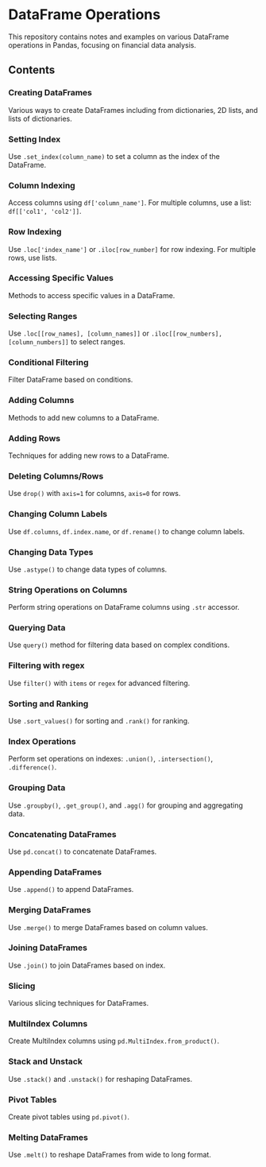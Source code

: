 # DataFrame Operations
This repository contains notes and examples on various DataFrame operations in Pandas, focusing on financial data analysis.

## Contents
### Creating DataFrames
Various ways to create DataFrames including from dictionaries, 2D lists, and lists of dictionaries.
### Setting Index
Use `.set_index(column_name)` to set a column as the index of the DataFrame.
### Column Indexing
Access columns using `df['column_name']`. For multiple columns, use a list: `df[['col1', 'col2']]`.
### Row Indexing
Use `.loc['index_name']` or `.iloc[row_number]` for row indexing. For multiple rows, use lists.
### Accessing Specific Values
Methods to access specific values in a DataFrame.
### Selecting Ranges
Use `.loc[[row_names], [column_names]]` or `.iloc[[row_numbers], [column_numbers]]` to select ranges.
### Conditional Filtering
Filter DataFrame based on conditions.
### Adding Columns
Methods to add new columns to a DataFrame.
### Adding Rows
Techniques for adding new rows to a DataFrame.
### Deleting Columns/Rows
Use `drop()` with `axis=1` for columns, `axis=0` for rows.
### Changing Column Labels
Use `df.columns`, `df.index.name`, or `df.rename()` to change column labels.
### Changing Data Types
Use `.astype()` to change data types of columns.
### String Operations on Columns
Perform string operations on DataFrame columns using `.str` accessor.
### Querying Data
Use `query()` method for filtering data based on complex conditions.
### Filtering with regex
Use `filter()` with `items` or `regex` for advanced filtering.
### Sorting and Ranking
Use `.sort_values()` for sorting and `.rank()` for ranking.
### Index Operations
Perform set operations on indexes: `.union()`, `.intersection()`, `.difference()`.
### Grouping Data
Use `.groupby()`, `.get_group()`, and `.agg()` for grouping and aggregating data.
### Concatenating DataFrames
Use `pd.concat()` to concatenate DataFrames.
### Appending DataFrames
Use `.append()` to append DataFrames.
### Merging DataFrames
Use `.merge()` to merge DataFrames based on column values.
### Joining DataFrames
Use `.join()` to join DataFrames based on index.
### Slicing
Various slicing techniques for DataFrames.
### MultiIndex Columns
Create MultiIndex columns using `pd.MultiIndex.from_product()`.
### Stack and Unstack
Use `.stack()` and `.unstack()` for reshaping DataFrames.
### Pivot Tables
Create pivot tables using `pd.pivot()`.
### Melting DataFrames
Use `.melt()` to reshape DataFrames from wide to long format.
